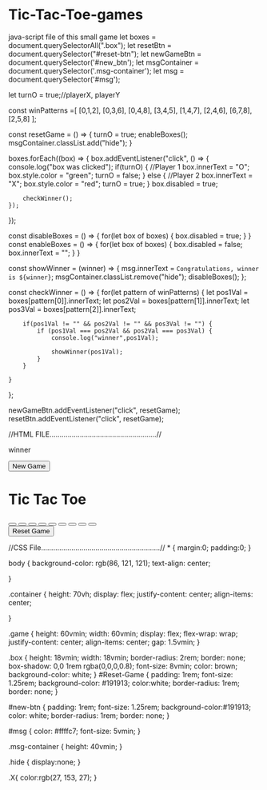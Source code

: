 # Tic-Tac-Toe-games
java-script file of this small game
let boxes = document.querySelectorAll(".box");
let resetBtn = document.querySelector("#reset-btn");
let newGameBtn = document.querySelector('#new_btn');
let msgContainer = document.querySelector('.msg-container');
let msg = document.querySelector('#msg');

let turnO = true;//playerX, playerY

const winPatterns =[
    [0,1,2],
    [0,3,6],
    [0,4,8],
    [3,4,5],
    [1,4,7],
    [2,4,6],
    [6,7,8],
    [2,5,8]
];

const resetGame = () => {
    turnO = true;
    enableBoxes();
    msgContainer.classList.add("hide");
}

boxes.forEach((box) => {
    box.addEventListener("click", () => {
        console.log("box was clicked");
        if(turnO) { //Player 1
            box.innerText = "O";
            box.style.color = "green";
            turnO = false;
        } else { //Player 2
            box.innerText = "X";
            box.style.color = "red";
            turnO = true;
        }
        box.disabled = true;

        checkWinner();
    });
});

const disableBoxes = () => {
    for(let box of boxes) {
        box.disabled = true;
    }
}
const enableBoxes = () => {
    for(let box of boxes) {
        box.disabled = false;
        box.innerText = "";
    }
}

const showWinner = (winner) => {
    msg.innerText = `Congratulations, winner is ${winner}`;
    msgContainer.classList.remove("hide");
    disableBoxes(); 
};

const checkWinner = () => {
    for(let pattern of winPatterns) {
        let pos1Val = boxes[pattern[0]].innerText;
        let pos2Val = boxes[pattern[1]].innerText;
        let pos3Val = boxes[pattern[2]].innerText;

        if(pos1Val != "" && pos2Val != "" && pos3Val != "") {
            if (pos1Val === pos2Val && pos2Val === pos3Val) {
                console.log("winner",pos1Val);

                showWinner(pos1Val);
            }
        }
    
    }

};

newGameBtn.addEventListener("click", resetGame);
resetBtn.addEventListener("click", resetGame);


//HTML FILE.....................................................//

<!DOCTYPE html>
<html lang="en">
<head>
    <meta charset="UTF-8">
    <meta name="viewport" content="width=device-width, initial-scale=1.0">
    <title>Tic-Tac-Toe Game</title>
    <link rel="stylesheet" href="styles.css">
</head>
<body>
    <div class="msg-container hide">
        <p id="msg">winner</p>
        <button id="new_btn">New Game</button>
    </div>
    <main>
        <h1>Tic Tac Toe</h1>
        <div class="container">
            <div class="game">
                <button class="box"></button>
                <button class="box"></button>
                <button class="box"></button>
                <button class="box"></button>
                <button class="box"></button>
                <button class="box"></button>
                <button class="box"></button>
                <button class="box"></button>
                <button class="box"></button>
            </div>
        </div>
        <button id="reset-btn">Reset Game</button>
    </main>
    <script src="app.js"></script>
</body>
</html>

//CSS File...........................................................//
\* {
    margin:0;
    padding:0;
}

body {
    background-color: rgb(86, 121, 121);
    text-align: center;

}

.container {
    height: 70vh;
    display: flex;
    justify-content: center;
    align-items: center;

}
    
.game {
    height: 60vmin;
    width: 60vmin;
    display: flex;
    flex-wrap: wrap;
    justify-content: center;
    align-items: center;
    gap: 1.5vmin;
}

.box {
    height: 18vmin;
    width: 18vmin;
    border-radius: 2rem;
    border: none;
    box-shadow: 0,0 1rem rgba(0,0,0,0.8);
    font-size: 8vmin;
    color: brown;
    background-color: white;
}
#Reset-Game {
    padding: 1rem;
    font-size: 1.25rem;
    background-color: #191913;
    color:white;
    border-radius: 1rem;
    border: none;
}

#new-btn {
    padding: 1rem;
    font-size: 1.25rem;
    background-color:#191913;
    color: white;
    border-radius: 1rem;
    border: none;
}

#msg {
    color: #ffffc7;
    font-size: 5vmin;
}

.msg-container {
    height: 40vmin;
}

.hide {
    display:none;
}

.X{
    color:rgb(27, 153, 27);
}

